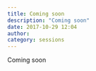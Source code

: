 ```yaml
---
title: Coming soon
description: "Coming soon"
date: 2017-10-29 12:04
author:
category: sessions
---
```

Coming soon
